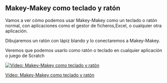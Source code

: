 
## Makey-Makey como teclado y ratón

Vamos a ver cómo podemos usar Makey-Makey como un teclado o ratón normal, con aplicaciones como el gestor de ficheros,Excel, o cualquier otra aplicación.

Dibujaremos un ratón con lápiz blando  y lo conectaremos a Makey-Makey.

Veremos que podemos usarlo como ratón o teclado en cualquier aplicación o juego de Scratch


[![Vídeo: Makey-Makey como teclado y ratón](https://img.youtube.com/vi/ER9htd5xHLk/0.jpg)](https://youtu.be/ER9htd5xHLk)


[Vídeo: Makey-Makey como teclado y ratón](https://youtu.be/ER9htd5xHLk)
